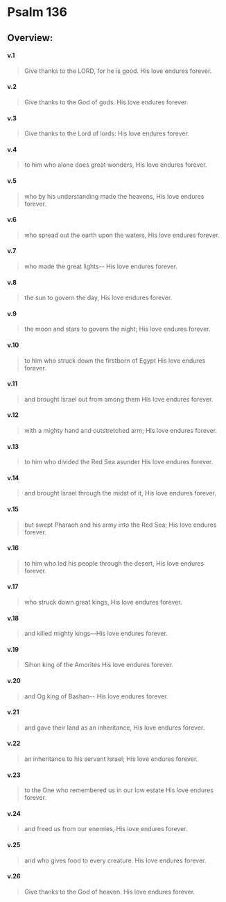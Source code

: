 # Psalm 136

## Overview:


#### v.1
>Give thanks to the LORD, for he is good. His love endures forever.

#### v.2
>Give thanks to the God of gods. His love endures forever.

#### v.3
>Give thanks to the Lord of lords: His love endures forever.

#### v.4
>to him who alone does great wonders, His love endures forever.

#### v.5
>who by his understanding made the heavens, His love endures forever.

#### v.6
>who spread out the earth upon the waters, His love endures forever.

#### v.7
>who made the great lights-- His love endures forever.

#### v.8
>the sun to govern the day, His love endures forever.

#### v.9
>the moon and stars to govern the night; His love endures forever.

#### v.10
>to him who struck down the firstborn of Egypt His love endures forever.

#### v.11
>and brought Israel out from among them His love endures forever.

#### v.12
>with a mighty hand and outstretched arm; His love endures forever.

#### v.13
>to him who divided the Red Sea asunder His love endures forever.

#### v.14
>and brought Israel through the midst of it, His love endures forever.

#### v.15
>but swept Pharaoh and his army into the Red Sea; His love endures forever.

#### v.16
>to him who led his people through the desert, His love endures forever.

#### v.17
>who struck down great kings, His love endures forever.

#### v.18
>and killed mighty kings—His love endures forever.

#### v.19
>Sihon king of the Amorites His love endures forever.

#### v.20
>and Og king of Bashan-- His love endures forever.

#### v.21
>and gave their land as an inheritance, His love endures forever.

#### v.22
>an inheritance to his servant Israel; His love endures forever.

#### v.23
>to the One who remembered us in our low estate His love endures forever.

#### v.24
>and freed us from our enemies, His love endures forever.

#### v.25
>and who gives food to every creature. His love endures forever.

#### v.26
>Give thanks to the God of heaven. His love endures forever.

